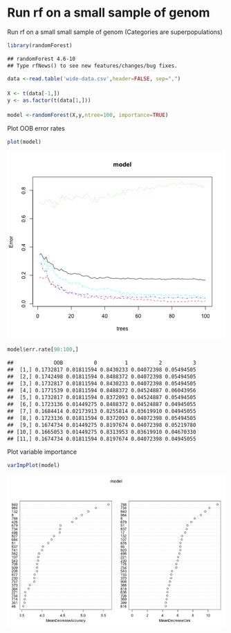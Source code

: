 Run rf on a small sample of genom
========================================================

Run rf on a small small sample of genom (Categories are superpopulations)


```r
library(randomForest)
```

```
## randomForest 4.6-10
## Type rfNews() to see new features/changes/bug fixes.
```

```r
data <-read.table('wide-data.csv',header=FALSE, sep=",")

X <- t(data[-1,])
y <- as.factor(t(data[1,]))

model <-randomForest(X,y,ntree=100, importance=TRUE)
```

Plot OOB error rates


```r
plot(model)
```

![plot of chunk unnamed-chunk-2](figure/unnamed-chunk-2-1.png) 


```r
model$err.rate[90:100,]
```

```
##             OOB          0         1          2          3
##  [1,] 0.1732817 0.01811594 0.8430233 0.04072398 0.05494505
##  [2,] 0.1742498 0.01811594 0.8488372 0.04072398 0.05494505
##  [3,] 0.1732817 0.01811594 0.8430233 0.04072398 0.05494505
##  [4,] 0.1771539 0.01811594 0.8488372 0.04524887 0.06043956
##  [5,] 0.1732817 0.01811594 0.8372093 0.04524887 0.05494505
##  [6,] 0.1723136 0.01449275 0.8488372 0.04524887 0.04945055
##  [7,] 0.1684414 0.02173913 0.8255814 0.03619910 0.04945055
##  [8,] 0.1723136 0.01811594 0.8372093 0.04072398 0.05494505
##  [9,] 0.1674734 0.01449275 0.8197674 0.04072398 0.05219780
## [10,] 0.1665053 0.01449275 0.8313953 0.03619910 0.04670330
## [11,] 0.1674734 0.01811594 0.8197674 0.04072398 0.04945055
```




Plot variable importance


```r
varImpPlot(model)
```

![plot of chunk unnamed-chunk-4](figure/unnamed-chunk-4-1.png) 


